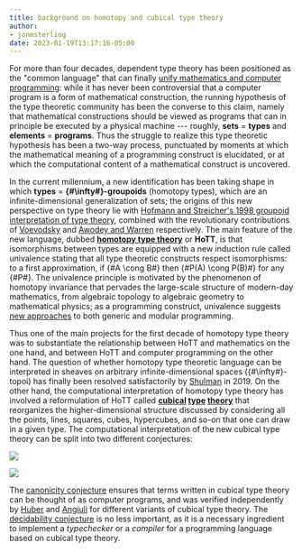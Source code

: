 ```yaml
---
title: background on homotopy and cubical type theory
author:
- jonmsterling
date: 2023-01-19T13:17:16-05:00
---
```


For more than four decades, dependent type theory has been positioned as the "common language" that can finally [unify mathematics and computer programming](martin-loef-1982): while it has never been controversial that a computer program is a form of mathematical construction, the running hypothesis of the type theoretic community has been the converse to this claim, namely that mathematical constructions should be viewed as programs that can in principle be executed by a physical machine --- roughly, **sets** = **types** and **elements** = **programs**. Thus the struggle to realize this type theoretic hypothesis has been a two-way process, punctuated by moments at which the mathematical meaning of a programming construct is elucidated, or at which the computational content of a mathematical construct is uncovered.

In the current millennium, a new identification has been taking shape in which **types** = **<span class="nowrap">{#\infty#}-groupoids</span>** (homotopy types), which are an infinite-dimensional generalization of sets; the origins of this new perspective on type theory lie with [Hofmann and Streicher's 1998 groupoid interpretation of type theory](hofmann-streicher-1998), combined with the revolutionary contributions of [Voevodsky](voevodsky-2006) and [Awodey and Warren](awodey-warren-2009) respectively. The main feature of the new language, dubbed [**homotopy type theory**](hottbook) or **HoTT**, is that isomorphisms between types are equipped with a new induction rule called univalence stating that all type theoretic constructs respect isomorphisms: to a first approximation, if {#A \cong B#} then {#P(A) \cong P(B)#} for any {#P#}. The univalence principle is motivated by the phenomenon of homotopy invariance that pervades the large-scale structure of modern-day mathematics, from algebraic topology to algebraic geometry to mathematical physics; as a programming construct, univalence suggests [new approaches](acmz-2021) to both generic and modular programming.

Thus one of the main projects for the first decade of homotopy type theory was to substantiate the relationship between HoTT and mathematics on the one hand, and between HoTT and computer programming on the other hand. The question of whether homotopy type theoretic language can be interpreted in sheaves on arbitrary infinite-dimensional spaces (<span class="nowrap">{#\infty#}-topoi</span>) has finally been resolved satisfactorily by [Shulman](shulman-2019) in 2019. On the other hand, the computational interpretation of homotopy type theory has involved a reformulation of HoTT called **[cubical](abchfl-2021) [type](angiuli-favonia-harper-2018) [theory](cchm-2017)** that reorganizes the higher-dimensional structure discussed by considering all the points, lines, squares, cubes, hypercubes, and so-on that one can draw in a given type. The computational interpretation of the new cubical type theory can be split into two different conjectures:

![](jms-000S)

![](jms-000T)

The [canonicity conjecture](jms-000S) ensures that terms written in cubical type theory can be thought of as computer programs, and was verified independently by [Huber](huber-2018) and [Angiuli](angiuli-2019) for different variants of cubical type theory. The [decidability conjecture](jms-000T) is no less important, as it is a necessary ingredient to implement a *typechecker* or a *compiler* for a programming language based on cubical type theory.
